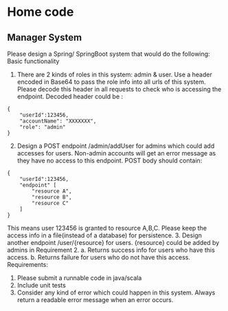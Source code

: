 # Home code
## Manager System
Please design a Spring/ SpringBoot system that would do the following:
Basic functionality
1. There are 2 kinds of roles in this system: admin & user. Use a header encoded in
   Base64 to pass the role info into all urls of this system. Please decode this header in all
   requests to check who is accessing the endpoint.
   Decoded header could be :
```   
{
    "userId":123456,
    "accountName": "XXXXXXX",
    "role": "admin"
}
```
   
2. Design a POST endpoint /admin/addUser for admins which could add accesses for
   users. Non-admin accounts will get an error message as they have no access to this
   endpoint. POST body should contain:

```
{
    "userId":123456,
    "endpoint" [
        "resource A",
        "resource B",
        "resource C"
    ]
}
```
   This means user 123456 is granted to resource A,B,C.
   Please keep the access info in a file(instead of a database) for persistence.
3. Design another endpoint /user/{resource} for users. {resource} could be
   added by admins in Requirement 2.
   a. Returns success info for users who have this access.
   b. Returns failure for users who do not have this access.
   Requirements:
1. Please submit a runnable code in java/scala
2. Include unit tests
3. Consider any kind of error which could happen in this system. Always return a readable
   error message when an error occurs.